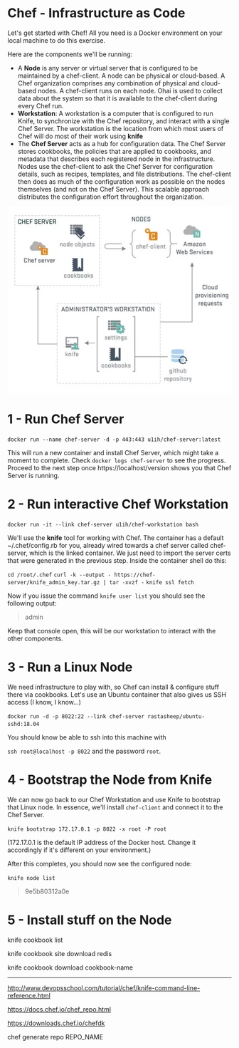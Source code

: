 # Chef - Infrastructure as Code

Let's get started with Chef! All you need is a Docker environment on your local machine to do this exercise.

Here are the components we'll be running:

* A **Node** is any server or virtual server that is configured to be maintained by a chef-client. A node can be physical or cloud-based. A Chef organization comprises any combination of physical and cloud-based nodes. A chef-client runs on each node. Ohai is used to collect data about the system so that it is available to the chef-client during every Chef run.
* **Workstation**: A workstation is a computer that is configured to run Knife, to synchronize with the Chef repository, and interact with a single Chef Server. The workstation is the location from which most users of Chef will do most of their work using **knife**
* The **Chef Server** acts as a hub for configuration data. The Chef Server stores cookbooks, the policies that are applied to cookbooks, and metadata that describes each registered node in the infrastructure. Nodes use the chef-client to ask the Chef Server for configuration details, such as recipes, templates, and file distributions. The chef-client then does as much of the configuration work as possible on the nodes themselves (and not on the Chef Server). This scalable approach distributes the configuration effort throughout the organization.

![](https://raw.githubusercontent.com/u1i/chef-getting-started/master/chef.png)

# 1 - Run Chef Server

`docker run --name chef-server -d -p 443:443 u1ih/chef-server:latest`

This will run a new container and install Chef Server, which might take a moment to complete. Check `docker logs chef-server` to see the progress. Proceed to the next step once https://localhost/version shows you that Chef Server is running.

# 2 - Run interactive Chef Workstation

`docker run -it --link chef-server u1ih/chef-workstation bash`

We'll use the **knife** tool for working with Chef. The container has a default ~/.chef/config.rb for you, already wired towards a chef server called chef-server, which is the linked container. We just need to import the server certs that were generated in the previous step. Inside the container shell do this:

`cd /root/.chef`
`curl -k --output - https://chef-server/knife_admin_key.tar.gz | tar -xvzf -`
`knife ssl fetch`

Now if you issue the command `knife user list` you should see the following output:

> admin

Keep that console open, this will be our workstation to interact with the other components.

# 3 - Run a Linux Node

We need infrastructure to play with, so Chef can install & configure stuff there via cookbooks. Let's use an Ubuntu container that also gives us SSH access (I know, I know...)

`docker run -d -p 8022:22 --link chef-server rastasheep/ubuntu-sshd:18.04`

You should know be able to ssh into this machine with

`ssh root@localhost -p 8022` and the password `root`.

# 4 - Bootstrap the Node from Knife

We can now go back to our Chef Workstation and use Knife to bootstrap that Linux node. In essence, we'll install `chef-client` and connect it to the Chef Server.

`knife bootstrap 172.17.0.1 -p 8022 -x root -P root`

(172.17.0.1 is the default IP address of the Docker host. Change it accordingly if it's different on your environment.)

After this completes, you should now see the configured node:

`knife node list`
> 9e5b80312a0e

# 5 - Install stuff on the Node

knife cookbook list

knife cookbook site download redis

knife cookbook download cookbook-name

------

http://www.devopsschool.com/tutorial/chef/knife-command-line-reference.html

https://docs.chef.io/chef_repo.html

https://downloads.chef.io/chefdk

chef generate repo REPO_NAME
